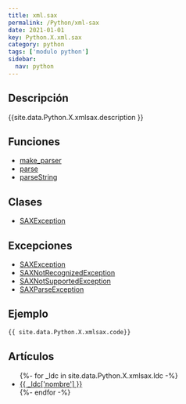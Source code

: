 ```yaml
---
title: xml.sax
permalink: /Python/xml-sax
date: 2021-01-01
key: Python.X.xml.sax
category: python
tags: ['modulo python']
sidebar: 
  nav: python
---
```


## Descripción
{{site.data.Python.X.xmlsax.description }}

## Funciones
* [make_parser](/Python/xml-sax/make_parser/)
* [parse](/Python/xml-sax/parse/)
* [parseString](/Python/xml-sax/parseString/)

## Clases
* [SAXException](/Python/xml-sax/SAXException/)

## Excepciones
* [SAXException](/Python/xml-sax/SAXException/)
* [SAXNotRecognizedException](/Python/xml-sax/SAXNotRecognizedException/)
* [SAXNotSupportedException](/Python/xml-sax/SAXNotSupportedException/)
* [SAXParseException](/Python/xml-sax/SAXParseException/)

## Ejemplo
~~~python
{{ site.data.Python.X.xmlsax.code}}
~~~

## Artículos
<ul>
{%- for _ldc in site.data.Python.X.xmlsax.ldc -%}
   <li>
       <a href="{{_ldc['url'] }}">{{ _ldc['nombre'] }}</a>
   </li>
{%- endfor -%}
</ul>
